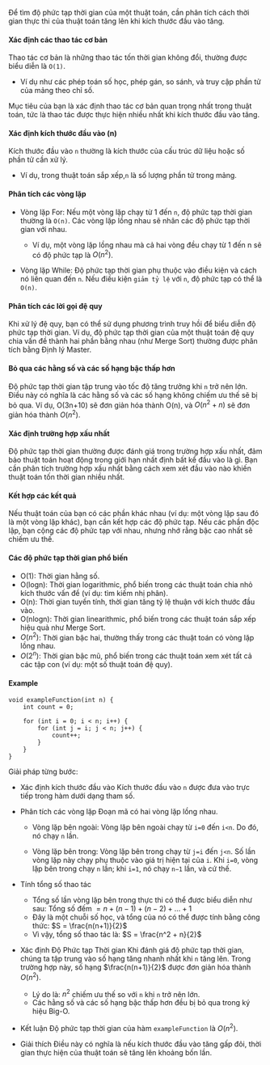 Để tìm độ phức tạp thời gian của một thuật toán, cần phân tích cách thời gian thực thi của thuật toán tăng lên khi kích thước đầu vào tăng. 
#### Xác định các thao tác cơ bản
Thao tác cơ bản là những thao tác tốn thời gian không đổi, thường được biểu diễn là ```O(1)```.
- Ví dụ như các phép toán số học, phép gán, so sánh, và truy cập phần tử của mảng theo chỉ số.

Mục tiêu của bạn là xác định thao tác cơ bản quan trọng nhất trong thuật toán, tức là thao tác được thực hiện nhiều nhất khi kích thước đầu vào tăng.
#### Xác định kích thước đầu vào (n)
Kích thước đầu vào `n` thường là kích thước của cấu trúc dữ liệu hoặc số phần tử cần xử lý.
- Ví dụ, trong thuật toán sắp xếp,`n` là số lượng phần tử trong mảng.
#### Phân tích các vòng lặp
- Vòng lặp For: Nếu một vòng lặp chạy từ 1 đến `n`, độ phức tạp thời gian thường là `O(n)`. 
Các vòng lặp lồng nhau sẽ nhân các độ phức tạp thời gian với nhau. 
    - Ví dụ, một vòng lặp lồng nhau mà cả hai vòng đều chạy từ 1 đến n sẽ có độ phức tạp là $O(n^2)$.

- Vòng lặp While: Độ phức tạp thời gian phụ thuộc vào điều kiện và cách nó liên quan đến `n`. Nếu điều kiện `giảm tỷ lệ` với `n`, độ phức tạp có thể là `O(n)`.

#### Phân tích các lời gọi đệ quy
Khi xử lý đệ quy, bạn có thể sử dụng phương trình truy hồi để biểu diễn độ phức tạp thời gian. Ví dụ, độ phức tạp thời gian của một thuật toán đệ quy chia vấn đề thành hai phần bằng nhau (như Merge Sort) thường được phân tích bằng Định lý Master.
#### Bỏ qua các hằng số và các số hạng bậc thấp hơn
Độ phức tạp thời gian tập trung vào tốc độ tăng trưởng khi `n` trở nên lớn. Điều này có nghĩa là các hằng số và các số hạng không chiếm ưu thế sẽ bị bỏ qua. 
Ví dụ, 
O(3n+10) sẽ đơn giản hóa thành O(n), và $O(n^2 +n)$ sẽ đơn giản hóa thành $O(n^2)$.
#### Xác định trường hợp xấu nhất
Độ phức tạp thời gian thường được đánh giá trong trường hợp xấu nhất, đảm bảo thuật toán hoạt động trong giới hạn nhất định bất kể đầu vào là gì. Bạn cần phân tích trường hợp xấu nhất bằng cách xem xét đầu vào nào khiến thuật toán tốn thời gian nhiều nhất.
#### Kết hợp các kết quả
Nếu thuật toán của bạn có các phần khác nhau (ví dụ: một vòng lặp sau đó là một vòng lặp khác), bạn cần kết hợp các độ phức tạp. Nếu các phần độc lập, bạn cộng các độ phức tạp với nhau, nhưng nhớ rằng bậc cao nhất sẽ chiếm ưu thế.
#### Các độ phức tạp thời gian phổ biến
- O(1): Thời gian hằng số.
- O(logn): Thời gian logarithmic, phổ biến trong các thuật toán chia nhỏ kích thước vấn đề (ví dụ: tìm kiếm nhị phân).
- O(n): Thời gian tuyến tính, thời gian tăng tỷ lệ thuận với kích thước đầu vào.
- O(nlogn): Thời gian linearithmic, phổ biến trong các thuật toán sắp xếp hiệu quả như Merge Sort.
- $O(n^2)$: Thời gian bậc hai, thường thấy trong các thuật toán có vòng lặp lồng nhau.
- $O(2^n)$: Thời gian bậc mũ, phổ biến trong các thuật toán xem xét tất cả các tập con (ví dụ: một số thuật toán đệ quy).
#### Example
```
void exampleFunction(int n) {
    int count = 0;

    for (int i = 0; i < n; i++) {
        for (int j = i; j < n; j++) {
            count++;
        }
    }
}
```
Giải pháp từng bước:
- Xác định kích thước đầu vào
Kích thước đầu vào `n` được đưa vào trực tiếp trong hàm dưới dạng tham số.
- Phân tích các vòng lặp
Đoạn mã có hai vòng lặp lồng nhau.

    - Vòng lặp bên ngoài: Vòng lặp bên ngoài chạy từ `i=0` đến `i<n`. Do đó, nó chạy `n` lần.

    - Vòng lặp bên trong: Vòng lặp bên trong chạy từ `j=i` đến `j<n`. Số lần vòng lặp này chạy phụ thuộc vào giá trị hiện tại của `i`. Khi `i=0`, vòng lặp bên trong chạy `n` lần; khi `i=1`, nó chạy `n−1` lần, và cứ thế.

- Tính tổng số thao tác
    - Tổng số lần vòng lặp bên trong thực thi có thể được biểu diễn như sau:
    Tổng số đếm $= n+(n−1)+(n−2)+…+1$
    - Đây là một chuỗi số học, và tổng của nó có thể được tính bằng công thức:
    $S = \frac{n(n+1)}{2}$
    - Vì vậy, tổng số thao tác là:
    $S = \frac{n^2 + n}{2}$ 
- Xác định Độ Phức tạp Thời gian
Khi đánh giá độ phức tạp thời gian, chúng ta tập trung vào số hạng tăng nhanh nhất khi `n` tăng lên.
Trong trường hợp này, số hạng $\frac{n(n+1)}{2}$ được đơn giản hóa thành $O(n^2)$.
    - Lý do là: $n^2$ chiếm ưu thế so với `n` khi `n` trở nên lớn.
    - Các hằng số và các số hạng bậc thấp hơn đều bị bỏ qua trong ký hiệu Big-O.
- Kết luận
Độ phức tạp thời gian của hàm `exampleFunction` là $O(n^2)$.
- Giải thích
Điều này có nghĩa là nếu kích thước đầu vào tăng gấp đôi, thời gian thực hiện của thuật toán sẽ tăng lên khoảng bốn lần.